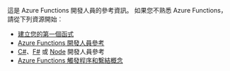 這是 Azure Functions 開發人員的參考資訊。 如果您不熟悉 Azure Functions，請從下列資源開始︰

* [建立您的第一個函式](../articles/azure-functions/functions-create-first-azure-function.md)
* [Azure Functions 開發人員參考](../articles/azure-functions/functions-reference.md)
* [C#](../articles/azure-functions/functions-reference-csharp.md)、[F#](../articles/azure-functions/functions-reference-fsharp.md) 或 [Node](../articles/azure-functions/functions-reference-node.md) 開發人員參考
* [Azure Functions 觸發程序和繫結概念](..\articles\azure-functions\functions-triggers-bindings.md)

